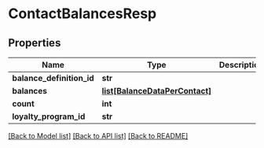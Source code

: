 # ContactBalancesResp

## Properties
Name | Type | Description | Notes
------------ | ------------- | ------------- | -------------
**balance_definition_id** | **str** |  | [optional] 
**balances** | [**list[BalanceDataPerContact]**](BalanceDataPerContact.md) |  | [optional] 
**count** | **int** |  | [optional] 
**loyalty_program_id** | **str** |  | [optional] 

[[Back to Model list]](../README.md#documentation-for-models) [[Back to API list]](../README.md#documentation-for-api-endpoints) [[Back to README]](../README.md)


